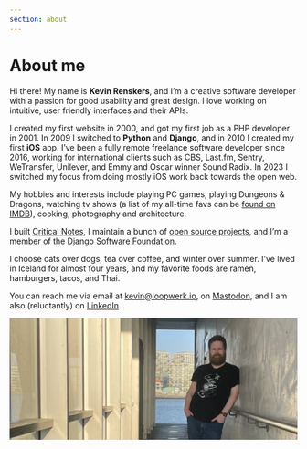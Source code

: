 ```yaml
---
section: about
---
```


# About me

Hi there! My name is **Kevin Renskers**, and I’m a creative software developer with a passion for good usability and great design. I love working on intuitive, user friendly interfaces and their APIs.

I created my first website in 2000, and got my first job as a PHP developer in 2001. In 2009 I switched to **Python** and **Django**, and in 2010 I created my first **iOS** app. I’ve been a fully remote freelance software developer since 2016, working for international clients such as CBS, Last.fm, Sentry, WeTransfer, Unilever, and Emmy and Oscar winner Sound Radix. In 2023 I switched my focus from doing mostly iOS work back towards the open web.

My hobbies and interests include playing PC games, playing Dungeons & Dragons, watching tv shows (a list of my all-time favs can be [found on IMDB](https://www.imdb.com/list/ls047084150/)), cooking, photography and architecture. 

I built [Critical Notes](https://www.critical-notes.com), I maintain a bunch of [open source projects](/projects/), and I’m a member of the [Django Software Foundation](https://www.djangoproject.com/foundation/).

I choose cats over dogs, tea over coffee, and winter over summer. I’ve lived in Iceland for almost four years, and my favorite foods are ramen, hamburgers, tacos, and Thai.

You can reach me via email at <kevin@loopwerk.io>, on [Mastodon](https://hachyderm.io/@kevinrenskers), and I am also (reluctantly) on [LinkedIn](https://www.linkedin.com/in/kevinrenskers/).

![A photo of Kevin](kevin.webp)
